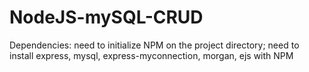 # NodeJS-mySQL-CRUD

Dependencies: need to initialize NPM on the project directory;
              need to install express, mysql, express-myconnection, morgan, ejs with NPM
